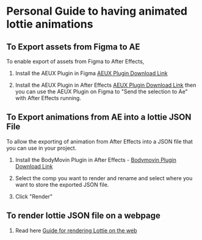 # Personal Guide to having animated lottie animations

## To Export assets from Figma to AE
To enable export of assets from Figma to After Effects,
1. Install the AEUX Plugin in Figma [AEUX Plugin Download Link](https://aeux.io/)

2. Install the AEUX Plugin in After Effects [AEUX Plugin Download Link](https://aeux.io/)
then you can use the AEUX Plugin on Figma to "Send the selection to Ae" with After Effects running. 

## To Export animations from AE into a lottie JSON File
To allow the exporting of animation from After Effects into a JSON file that you can use in your project. 

 1. Install the BodyMovin Plugin in After Effects -  [Bodymovin Plugin
    Download Link](https://aescripts.com/bodymovin/)
    
 2. Select the comp you want to render and rename and select where you want to store the exported JSON file.
 3. Click "Render" 

## To render lottie JSON file on a webpage

 1. Read here [Guide for rendering Lottie on the web](http://airbnb.io/lottie/#/web)

